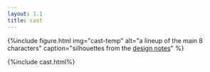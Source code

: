 ```yaml
---
layout: 1.1
title: cast
---
```

{%include figure.html
	img="cast-temp"
	alt="a lineup of the main 8 characters"
	caption="silhouettes from the <a href='\..\gallery/designnotes'>design notes</a>"
%}

{%include cast.html%}